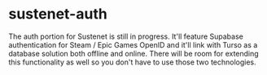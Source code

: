 # sustenet-auth

The auth portion for Sustenet is still in progress. It'll feature Supabase authentication for Steam / Epic Games OpenID and it'll link with Turso as a database solution both offline and online. There will be room for extending this functionality as well so you don't have to use those two technologies.